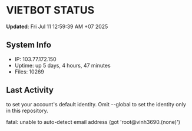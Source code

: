 # VIETBOT STATUS
**Updated**: Fri Jul 11 12:59:39 AM +07 2025

## System Info
- IP: 103.77.172.150
- Uptime: up 5 days, 4 hours, 47 minutes
- Files: 10269

## Last Activity

to set your account's default identity.
Omit --global to set the identity only in this repository.

fatal: unable to auto-detect email address (got 'root@vinh3690.(none)')
